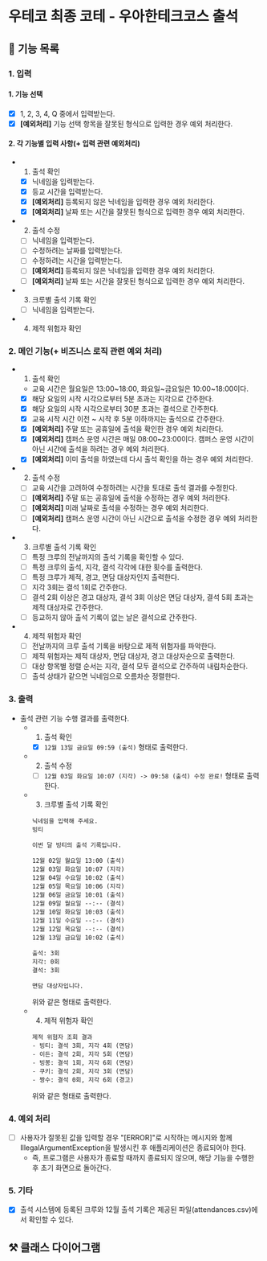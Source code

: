 # 우테코 최종 코테 - 우아한테크코스 출석

## 📌 기능 목록

### 1. 입력
#### 1. 기능 선택
- [X] 1, 2, 3, 4, Q 중에서 입력받는다.
- [X] **[예외처리]** 기능 선택 항목을 잘못된 형식으로 입력한 경우 예외 처리한다.
#### 2. 각 기능별 입력 사항(+ 입력 관련 예외처리)
- 1. 출석 확인
  - [X] 닉네임을 입력받는다.
  - [X] 등교 시간을 입력받는다.
  - [X] **[예외처리]** 등록되지 않은 닉네임을 입력한 경우 예외 처리한다.
  - [X] **[예외처리]** 날짜 또는 시간을 잘못된 형식으로 입력한 경우 예외 처리한다.
- 2. 출석 수정
  - [ ] 닉네임을 입력받는다.
  - [ ] 수정하려는 날짜를 입력받는다.
  - [ ] 수정하려는 시간을 입력받는다.
  - [ ] **[예외처리]** 등록되지 않은 닉네임을 입력한 경우 예외 처리한다.
  - [ ] **[예외처리]** 날짜 또는 시간을 잘못된 형식으로 입력한 경우 예외 처리한다.
  
- 3. 크루별 출석 기록 확인
  - [ ] 닉네임을 입력받는다.
- 4. 제적 위험자 확인

### 2. 메인 기능(+ 비즈니스 로직 관련 예외 처리)
- 1. 출석 확인
  - 교육 시간은 월요일은 13:00~18:00, 화요일~금요일은 10:00~18:00이다.
  - [X] 해당 요일의 시작 시각으로부터 5분 초과는 지각으로 간주한다.
  - [X] 해당 요일의 시작 시각으로부터 30분 초과는 결석으로 간주한다.
  - [X] 교육 시작 시간 이전 ~ 시작 후 5분 이하까지는 출석으로 간주한다.
  - [X] **[예외처리]** 주말 또는 공휴일에 출석을 확인한 경우 예외 처리한다.
  - [X] **[예외처리]** 캠퍼스 운영 시간은 매일 08:00~23:00이다. 캠퍼스 운영 시간이 아닌 시간에 출석을 하려는 경우 예외 처리한다.
  - [X] **[예외처리]** 이미 출석을 하였는데 다시 출석 확인을 하는 경우 예외 처리한다.
- 2. 출석 수정
  - [ ] 교육 시간을 고려하여 수정하려는 시간을 토대로 출석 결과를 수정한다.
  - [ ] **[예외처리]** 주말 또는 공휴일에 출석을 수정하는 경우 예외 처리한다.
  - [ ] **[예외처리]** 미래 날짜로 출석을 수정하는 경우 예외 처리한다.
  - [ ] **[예외처리]** 캠퍼스 운영 시간이 아닌 시간으로 출석을 수정한 경우 예외 처리한다.
- 3. 크루별 출석 기록 확인
  - [ ] 특정 크루의 전날까지의 출석 기록을 확인할 수 있다.
  - [ ] 특정 크루의 출석, 지각, 결석 각각에 대한 횟수를 출력한다.
  - [ ] 특정 크루가 제적, 경고, 면담 대상자인지 출력한다.
  - [ ] 지각 3회는 결석 1회로 간주한다.
  - [ ] 결석 2회 이상은 경고 대상자, 결석 3회 이상은 면담 대상자, 결석 5회 초과는 제적 대상자로 간주한다.
  - [ ] 등교하지 않아 출석 기록이 없는 날은 결석으로 간주한다.
- 4. 제적 위험자 확인
  - [ ] 전날까지의 크루 출석 기록을 바탕으로 제적 위험자를 파악한다.
  - [ ] 제적 위험자는 제적 대상자, 면담 대상자, 경고 대상자순으로 출력한다.
  - [ ] 대상 항목별 정렬 순서는 지각, 결석 모두 결석으로 간주하여 내림차순한다.
  - [ ] 출석 상태가 같으면 닉네임으로 오름차순 정렬한다.

### 3. 출력
- 출석 관련 기능 수행 결과를 출력한다.
    - 1. 출석 확인
        - [X] `12월 13일 금요일 09:59 (출석)` 형태로 출력한다.
    - 2. 출석 수정
        - [ ] `12월 03일 화요일 10:07 (지각) -> 09:58 (출석) 수정 완료!` 형태로 출력한다.
    - 3. 크루별 출석 기록 확인
        ```angular2html
        닉네임을 입력해 주세요.
        빙티
        
        이번 달 빙티의 출석 기록입니다.
        
        12월 02일 월요일 13:00 (출석)
        12월 03일 화요일 10:07 (지각)
        12월 04일 수요일 10:02 (출석)
        12월 05일 목요일 10:06 (지각)
        12월 06일 금요일 10:01 (출석)
        12월 09일 월요일 --:-- (결석)
        12월 10일 화요일 10:03 (출석)
        12월 11일 수요일 --:-- (결석)
        12월 12일 목요일 --:-- (결석)
        12월 13일 금요일 10:02 (출석)
        
        출석: 3회
        지각: 0회
        결석: 3회
        
        면담 대상자입니다.
        ```
        위와 같은 형태로 출력한다.
    - 4. 제적 위험자 확인
        ```angular2html
        제적 위험자 조회 결과
        - 빙티: 결석 3회, 지각 4회 (면담)
        - 이든: 결석 2회, 지각 5회 (면담)
        - 빙봉: 결석 1회, 지각 6회 (면담)
        - 쿠키: 결석 2회, 지각 3회 (면담)
        - 짱수: 결석 0회, 지각 6회 (경고)
        ```
        위와 같은 형태로 출력한다.

### 4. 예외 처리
- [ ] 사용자가 잘못된 값을 입력할 경우 "[ERROR]"로 시작하는 메시지와 함께 IllegalArgumentException을 발생시킨 후 애플리케이션은 종료되어야 한다.
  - 즉, 프로그램은 사용자가 종료할 때까지 종료되지 않으며, 해당 기능을 수행한 후 초기 화면으로 돌아간다.

### 5. 기타
- [X] 출석 시스템에 등록된 크루와 12월 출석 기록은 제공된 파일(attendances.csv)에서 확인할 수 있다.

## ⚒️ 클래스 다이어그램